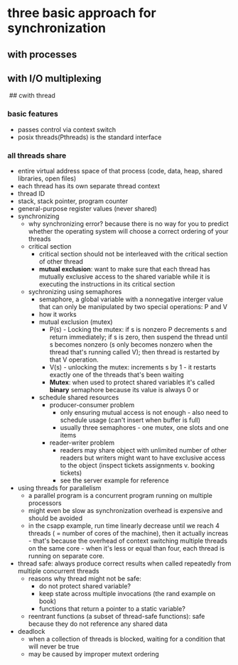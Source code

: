 # three basic approach for synchronization
  ## with processes
  ## with I/O multiplexing
  
  ## cwith thread
### basic features
  - passes control via context switch
  - posix threads(Pthreads) is the standard interface
### all threads share
  - entire virtual address space of that process (code, data, heap, shared libraries, open files)
  - each thread has its own separate thread context
  - thread ID
  - stack, stack pointer, program counter
  - general-purpose register values (never shared)
- synchronizing 
  - why synchronizing error? because there is no way for you to predict whether the operating system will choose a correct ordering of your threads
  - critical section
    - critical section should not be interleaved with the critical section of other thread
    - **mutual exclusion**: want to make sure that each thread has mutually exclusive access to the shared variable while it is executing the instructions in its critical section
  - sychronizing using semaphores
    - semaphore, a global variable with a nonnegative interger value that can only be manipulated by two special operations: P and V
    - how it works
    - mutual exclusion (mutex)
      - P(s) - Locking the mutex: if s is nonzero P decrements s and return immediately; if s is zero, then suspend the thread until s becomes nonzero (s only becomes nonzero when the thread that's running called V); then thread is restarted by that V operation.
      - V(s) - unlocking the mutex: increments s by 1 - it restarts exactly one of the threads that's been waiting
      - **Mutex**: when used to protect shared variables it's called **binary** semaphore because its value is always 0 or 
    - schedule shared resources
      - producer-consumer problem
        - only ensuring mutual access is not enough - also need to schedule usage (can't insert when buffer is full)
        - usually three semaphores - one mutex, one slots and one items
      - reader-writer problem
        - readers may share object with unlimited number of other readers but writers might want to have exclusive access to the object (inspect tickets assignments v. booking tickets)
        - see the server example for reference
 - using threads for parallelism
   - a parallel program is a concurrent program running on multiple processors
   - might even be slow as synchronization overhead is expensive and should be avoided
   - in the csapp example, run time linearly decrease until we reach 4 threads ( = number of cores of the machine), then it actually increas - that's because the overhead of context switching multiple threads on the same core - when it's less or equal than four, each thread is running on separate core.
 - thread safe: always produce correct results when called repeatedly from multiple concurrent threads
   - reasons why thread might not be safe:
      - do not protect shared variable?
      - keep state across multiple invocations (the rand example on book)
      - functions that return a pointer to a static variable?
   - reentrant functions (a subset of thread-safe functions): safe because they do not reference any shared data
 - deadlock
    - when a collection of threads is blocked, waiting for a condition that will never be true
    - may be caused by improper mutext ordering

